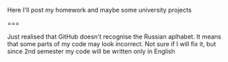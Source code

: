 Here I'll post my homework and maybe some university projects  

===  
  
Just realised that GitHub doesn't recognise the Russian aplhabet. It means that some parts of my code may look incorrect. Not sure if I will fix it, but since 2nd semester my code will be written only in English
